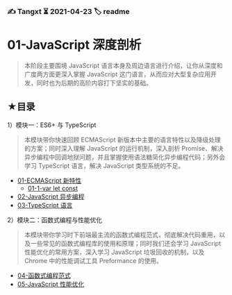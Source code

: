 ### ✍️ Tangxt ⏳ 2021-04-23 🏷️ readme

# 01-JavaScript 深度剖析

> 本阶段主要围境 JavaScript 语言本身及周边语言进行介绍，让你从深度和广度两方面更深入掌握 JavaScript 这门语言，从而应对大型复杂应用开发，同时也为后期的高阶内容打下坚实的基础。

## ★目录

1）模块一：ES6+ 与 TypeScript

> 本模块带你快速回顾 ECMAScript 新版本中主要的语言特性以及降级处理的方案；同时深入理解 JavaScript 的运行机制，深入剖析 Promise、解决异步编程中回调地狱问题，并且掌握使用语法糖简化异步编程代码；另外会学习 TypeScript 语言，解决 JavaScript 类型系统的不足。

- [01-ECMAScript 新特性](./01.md)
  - [01-1-var let const](./01-1.md)
- [02-JavaScript 异步编程](./02.md)
- [03-TypeScript 语言](./03.md)

2）模块二：函数式编程与性能优化

> 本模块带你学习时下前端最主流的函数式编程范式，彻底解决代码重用，以及一些常见的函数式编程库的使用和原理；同时我们还会学习 JavaScript 性能优化的常用方案，深入学习 JavaScript 垃圾回收的机制，以及 Chrome 中的性能调试工具 Preformance 的使用。

- [04-函数式编程范式](./04.md)
- [05-JavaScript 性能优化](./05.md)